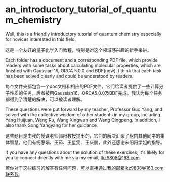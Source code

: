 # an_introductory_tutorial_of_quantum_chemistry

Well, this is a friendly introductory tutorial of quantum chemistry especially for novices interested in this field. 

这是一个友好的量子化学入门教程，特别是对这个领域感兴趣的新手来讲。

Each folder has a document and a corresponding PDF file, which provide readers with some tasks about calculating molecular properties, which are finished with Gaussian 16, ORCA 5.0.0 and BDF(now). I think that each task has been solved clearly and could be understood by readers.

每个文件夹都包含一个doc文档和相应的PDF文件，它们给读者提供了一些计算分子性质的任务，后者被用Gaussian16、ORCA5.0.0及BDF完成。我认为每个任务都得到了清楚的解决，可以被读者理解。

These questions were put forward by my teacher, Professor Guo Yang, and solved with the collective wisdom of other students in my group, including Yang Huijuan, Wang Ru, Wang Xingwen and Wang Qingpeng. In addition, I also thank Song Yangyang for her guidance.

这些题目是由我的授课老师郭阳教授提出的，它们的解决汇聚了组内其他同学的集体智慧，他们有杨惠娟、王茹、王星雯、王庆鹏，此外还感谢宋阳阳学姐的指导。

If you have any questions about the solution of these exercises, it's likely for you to connect directly with me via my email, lkz9808@163.com.

若你对于这些练习的解答有任何问题，可以直接通过我的邮箱lkz9808@163.com联系我。
